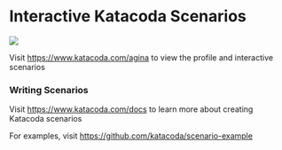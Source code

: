 # Interactive Katacoda Scenarios

[![](http://shields.katacoda.com/katacoda/agina/count.svg)](https://www.katacoda.com/agina "Get your profile on Katacoda.com")

Visit https://www.katacoda.com/agina to view the profile and interactive scenarios

### Writing Scenarios
Visit https://www.katacoda.com/docs to learn more about creating Katacoda scenarios

For examples, visit https://github.com/katacoda/scenario-example
